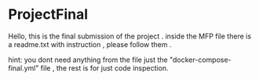 # ProjectFinal

Hello, 
this is the final submission of the project .
inside the MFP file there is a readme.txt with instruction , please follow them .

hint: you dont need anything from the file just the "docker-compose-final.yml" file , the rest is for just code inspection.

